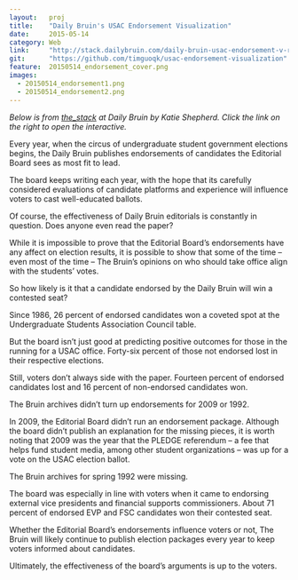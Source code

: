 ```yaml
---
layout:   proj
title:    "Daily Bruin's USAC Endorsement Visualization"
date:     2015-05-14
category: Web
link:     "http://stack.dailybruin.com/daily-bruin-usac-endorsement-v-results/"
git:      "https://github.com/timguoqk/usac-endorsement-visualization"
feature:  20150514_endorsement_cover.png
images: 
  - 20150514_endorsement1.png
  - 20150514_endorsement2.png
---
```


*Below is from [the_stack](http://stack.dailybruin.com/post/daily-bruin-usac-endorsement-vs-election-results-for-contested-positions/) at Daily Bruin by Katie Shepherd. Click the link on the right to open the interactive.*

Every year, when the circus of undergraduate student government elections begins, the Daily  Bruin publishes endorsements of candidates the Editorial Board sees as most fit to lead.

The board keeps writing each year, with the hope that its carefully considered evaluations of candidate platforms and experience will influence voters to cast well-educated ballots.

Of course, the effectiveness of Daily Bruin editorials is constantly in question. Does anyone even read the paper?

While it is impossible to prove that the Editorial Board’s endorsements have any affect on election results, it is possible to show that some of the time – even most of the time – The Bruin’s opinions on who should take office align with the students’ votes.

So how likely is it that a candidate endorsed by the Daily Bruin will win a contested seat?

Since 1986, 26 percent of endorsed candidates won a coveted spot at the Undergraduate Students Association Council table.

But the board isn’t just good at predicting positive outcomes for those in the running for a USAC office. Forty-six percent of those not endorsed lost in their respective elections.

Still, voters don’t always side with the paper. Fourteen percent of endorsed candidates lost and 16 percent of non-endorsed candidates won.

The Bruin archives didn’t turn up endorsements for 2009 or 1992.

In 2009, the Editorial Board didn’t run an endorsement package. Although the board didn’t publish an explanation for the missing pieces, it is worth noting that 2009 was the year that the PLEDGE referendum – a fee that helps fund student media, among other student organizations –  was up for a vote on the USAC election ballot.

The Bruin archives for spring 1992 were missing.

The board was especially in line with voters when it came to endorsing external vice presidents and financial supports commissioners. About 71 percent of endorsed EVP and FSC candidates won their contested seat.

Whether the Editorial Board’s endorsements influence voters or not, The Bruin will likely continue to publish election packages every year to keep voters informed about candidates.

Ultimately, the effectiveness of the board’s arguments is up to the voters.